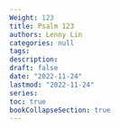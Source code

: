 ```yaml
---
Weight: 123
title: Psalm 123
authors: Lenny Lin
categories: null
tags: 
description: 
draft: false
date: "2022-11-24"
lastmod: "2022-11-24"
series:
toc: true
bookCollapseSection: true
---
```








